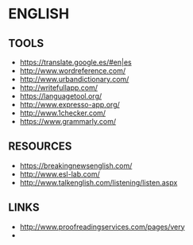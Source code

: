 ENGLISH
=======

TOOLS
-----

 * https://translate.google.es/#en|es
 * http://www.wordreference.com/
 * http://www.urbandictionary.com/
 * http://writefullapp.com/
 * https://languagetool.org/
 * http://www.expresso-app.org/
 * http://www.1checker.com/
 * https://www.grammarly.com/


RESOURCES
---------

 * https://breakingnewsenglish.com/
 * http://www.esl-lab.com/
 * http://www.talkenglish.com/listening/listen.aspx


LINKS
-----

 * http://www.proofreadingservices.com/pages/very
 *
